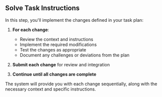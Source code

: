 ## Solve Task Instructions

In this step, you'll implement the changes defined in your task plan:

1. **For each change**:
   - Review the context and instructions
   - Implement the required modifications
   - Test the changes as appropriate
   - Document any challenges or deviations from the plan

2. **Submit each change** for review and integration

3. **Continue until all changes are complete**

The system will provide you with each change sequentially, along with the necessary context and specific instructions.